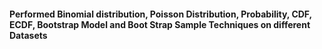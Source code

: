 #### Performed Binomial distribution, Poisson Distribution, Probability, CDF, ECDF, Bootstrap Model and Boot Strap Sample Techniques on different Datasets
